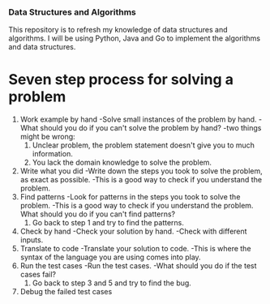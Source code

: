### Data Structures and Algorithms


This repository is to refresh my knowledge of data structures and algorithms.
 I will be using Python, Java and Go to implement the algorithms and data structures. 


 # Seven step process for solving a problem
 1. Work example by hand
    -Solve small instances of the problem by hand.
    -What should you do if you can't solve the problem by hand?
    -two things might be wrong:
    1. Unclear problem, the problem statement doesn't give you to much information.
    2. You lack the domain knowledge to solve the problem.
 2. Write what you did 
    -Write down the steps you took to solve the problem, as exact as possible.
    -This is a good way to check if you understand the problem.
 3. Find patterns
    -Look for patterns in the steps you took to solve the problem.
    -This is a good way to check if you understand the problem.
    What should you do if you can't find patterns?
    1. Go back to step 1 and try to find the patterns.
 4. Check by hand
    -Check your solution by hand.
    -Check with different inputs.
 5. Translate to code
    -Translate your solution to code.
    -This is where the syntax of the language you are using comes into play.
 6. Run the test cases
    -Run the test cases.
    -What should you do if the test cases fail?
    1. Go back to step 3 and 5 and try to find the bug.
 7. Debug the failed test cases
    
